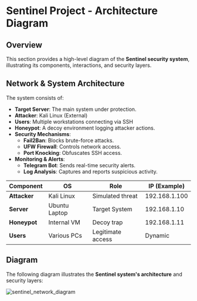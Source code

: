 # Sentinel Project - Architecture Diagram

## **Overview**
This section provides a high-level diagram of the **Sentinel security system**, illustrating its components, interactions, and security layers.

## **Network & System Architecture**
The system consists of:
- **Target Server**: The main system under protection.
- **Attacker**: Kali Linux (External)
- **Users**: Multiple workstations connecting via SSH
- **Honeypot**: A decoy environment logging attacker actions.
- **Security Mechanisms**:
  - **Fail2Ban**: Blocks brute-force attacks.
  - **UFW Firewall**: Controls network access.
  - **Port Knocking**: Obfuscates SSH access.
- **Monitoring & Alerts**:
  - **Telegram Bot**: Sends real-time security alerts.
  - **Log Analysis**: Captures and reports suspicious activity.


 

| Component      | OS             | Role              | IP (Example)  |
|--------------|---------------|-----------------|--------------|
| **Attacker** | Kali Linux    | Simulated threat | 192.168.1.100 |
| **Server**   | Ubuntu Laptop | Target System    | 192.168.1.10  |
| **Honeypot** | Internal VM   | Decoy trap      | 192.168.1.11  |
| **Users**    | Various PCs   | Legitimate access | Dynamic       |


## **Diagram**
The following diagram illustrates the **Sentinel system's architecture** and security layers:

![sentinel_network_diagram](https://github.com/user-attachments/assets/e370bbc0-d572-4f5f-83a4-7d90246f9aa1)
